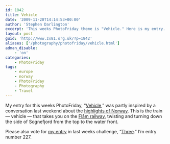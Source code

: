 ```yaml
---
id: 1842
title: Vehicle
date: '2009-11-20T14:14:53+00:00'
author: 'Stephen Darlington'
excerpt: 'This weeks PhotoFriday theme is "Vehicle." Here is my entry.'
layout: post
guid: 'http://www.zx81.org.uk/?p=1842'
aliases: ['/photography/photofriday/vehicle.html']
adman_disable:
    - 'on'
categories:
    - PhotoFriday
tags:
    - europe
    - norway
    - PhotoFriday
    - Photography
    - Travel
---
```


My entry for this weeks PhotoFriday, “[Vehicle](http://www.photofriday.com/archives/challenge/000931.php),” was partly inspired by a conversation last weekend about the [highlights of Norway](/travel/norway.html). This is the train — vehicle — that takes you on the [Flåm railway](http://www.flaamsbana.no/eng/), twisting and turning down the side of Sognefjord from the top to the water front.

Please also vote for [my entry](/photography/photofriday/three.html) in last weeks challenge, “[Three](http://www.photofriday.com/linkviewer.php?id=929).” I’m entry number 227.